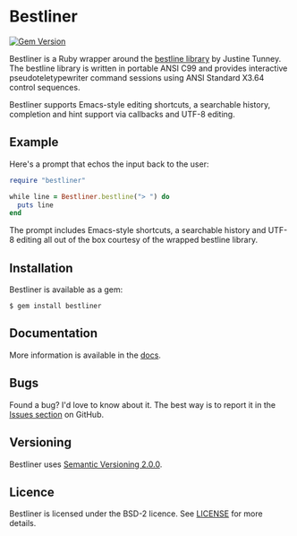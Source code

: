 # Bestliner

[![Gem Version][gem-badge]][gem-link]

[gem-badge]: https://badge.fury.io/rb/bestliner.svg
[gem-link]: https://rubygems.org/gems/bestliner

Bestliner is a Ruby wrapper around the [bestline library][bestline] by Justine
Tunney. The bestline library is written in portable ANSI C99 and provides
interactive pseudoteletypewriter command sessions using ANSI Standard X3.64
control sequences.

Bestliner supports Emacs-style editing shortcuts, a searchable history,
completion and hint support via callbacks and UTF-8 editing.

[bestline]: https://github.com/jart/bestline

## Example

Here's a prompt that echos the input back to the user:

```ruby
require "bestliner"

while line = Bestliner.bestline("> ") do
  puts line
end
```

The prompt includes Emacs-style shortcuts, a searchable history and UTF-8
editing all out of the box courtesy of the wrapped bestline library.

## Installation

Bestliner is available as a gem:

```shell
$ gem install bestliner
```

## Documentation

More information is available in the [docs][].

[docs]: https://rubydoc.info/github/pyrmont/bestliner

## Bugs

Found a bug? I'd love to know about it. The best way is to report it in the
[Issues section][ghi] on GitHub.

[ghi]: https://github.com/pyrmont/bestliner/issues

## Versioning

Bestliner uses [Semantic Versioning 2.0.0][sv2].

[sv2]: http://semver.org/

## Licence

Bestliner is licensed under the BSD-2 licence.  See [LICENSE][] for more
details.

[LICENSE]: https://github.com/pyrmont/bestliner/blob/master/LICENSE

